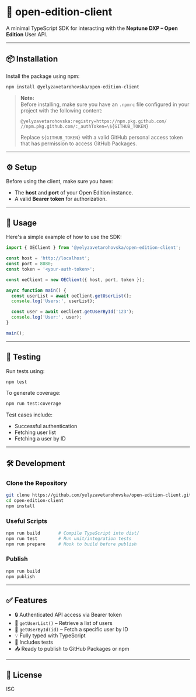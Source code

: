 # 🧩 open-edition-client

A minimal TypeScript SDK for interacting with the **Neptune DXP – Open Edition** User API.

---

## 📦 Installation

Install the package using npm:

```bash
npm install @yelyzavetarohovska/open-edition-client
```

> **Note:**  
> Before installing, make sure you have an `.npmrc` file configured in your project with the following content:  
> 
> ```
> @yelyzavetarohovska:registry=https://npm.pkg.github.com/
> //npm.pkg.github.com/:_authToken=\${GITHUB_TOKEN}
> ```
> 
> Replace `${GITHUB_TOKEN}` with a valid GitHub personal access token that has permission to access GitHub Packages.

---

## ⚙️ Setup

Before using the client, make sure you have:

- The **host** and **port** of your Open Edition instance.
- A valid **Bearer token** for authorization.

---

## 🚀 Usage

Here's a simple example of how to use the SDK:

```ts
import { OEClient } from '@yelyzavetarohovska/open-edition-client';

const host = 'http://localhost';
const port = 8080;
const token = '<your-auth-token>';

const oeClient = new OEClient({ host, port, token });

async function main() {
  const userList = await oeClient.getUserList();
  console.log('Users:', userList);

  const user = await oeClient.getUserById('123');
  console.log('User:', user);
}

main();
```

---

## 🧪 Testing

Run tests using:

```bash
npm test
```

To generate coverage:

```bash
npm run test:coverage
```

Test cases include:

- Successful authentication
- Fetching user list
- Fetching a user by ID

---

## 🛠 Development

### Clone the Repository

```bash
git clone https://github.com/yelyzavetarohovska/open-edition-client.git
cd open-edition-client
npm install
```

### Useful Scripts

```bash
npm run build       # Compile TypeScript into dist/
npm run test        # Run unit/integration tests
npm run prepare     # Hook to build before publish
```

### Publish

```bash
npm run build
npm publish
```

---

## ✅ Features

- 🔒 Authenticated API access via Bearer token
- 👤 `getUserList()` – Retrieve a list of users
- 🧍 `getUserById(id)` – Fetch a specific user by ID
- 💡 Fully typed with TypeScript
- 🧪 Includes tests
- 📤 Ready to publish to GitHub Packages or npm

---

## 📝 License

ISC